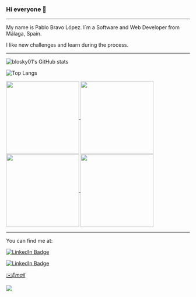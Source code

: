 ### Hi everyone 👋
---

My name is Pablo Bravo López. I´m a Software and Web Developer from Málaga, Spain.


I like new challenges and learn during the process.

---
![blosky01's GitHub stats](https://github-readme-stats.vercel.app/api?username=blosky01&show_icons=true&theme=transparent)

![Top Langs](https://github-readme-stats.vercel.app/api/top-langs/?username=blosky01&hide_progress=true&theme=transparent)


<a href="https://github.com/blosky01/github-readme-stats">
  <img height=200 align="center" src="[https://github-readme-stats.vercel.app/api?username=anuraghazra](https://github-readme-stats.vercel.app/api?username=blosky01&show_icons=true&theme=transparent)" />
</a>
<a href="https://github.com/blosky01/convoychat">
  <img height=200 align="center" src="[https://github-readme-stats.vercel.app/api/top-langs?username=anuraghazra&layout=compact&langs_count=8&card_width=320](https://github-readme-stats.vercel.app/api/top-langs/?username=blosky01&hide_progress=true&theme=transparent)" />
</a>

<a href="https://github.com/anuraghazra/github-readme-stats">
  <img height=200 align="center" src="https://github-readme-stats.vercel.app/api?username=blosky01&theme=transparent" />
</a>
<a href="https://github.com/anuraghazra/convoychat">
  <img height=200 align="center" src="https://github-readme-stats.vercel.app/api/top-langs?username=blosky01&layout=compact&langs_count=8&card_width=320&theme=transparent" />
</a>

---

You can find me at: 

[![LinkedIn Badge](https://img.shields.io/badge/LinkedIn-Profile-informational?style=flat&logo=linkedin&logoColor=white&color=0D76A8)](https://www.linkedin.com/in/pablo-bravo-lopez-404518231/)


[![LinkedIn Badge](https://img.shields.io/twitter/follow/01PabloBravo?style=social
)](https://twitter.com/01PabloBravo)

[✉️*Email*](mailto:bravo.lopezpablo01@gmail.com)

![](https://komarev.com/ghpvc/?username=blosky01)
